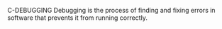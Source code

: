 C-DEBUGGING
Debugging is the process of finding and fixing errors in software that prevents it from running correctly.
